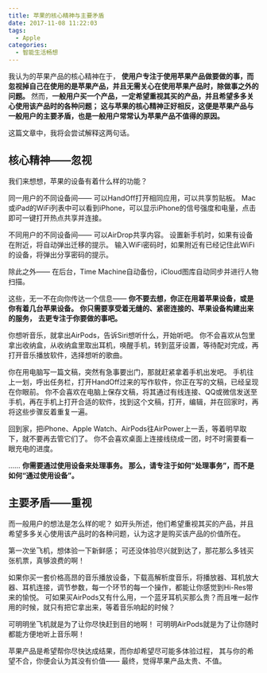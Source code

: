 ```yaml
---
title: 苹果的核心精神与主要矛盾
date: 2017-11-08 11:22:03
tags:
  - Apple
categories:
  - 智能生活畅想
---
```


我认为的苹果产品的核心精神在于，
**使用户专注于使用苹果产品做要做的事，而忽视掉自己在使用的是苹果产品，并且无需关心在使用苹果产品时，除做事之外的问题。**
然而，**一般用户买一个产品，一定希望重视其买的产品，并且希望多多关心使用该产品时的各种问题；**
**这与苹果的核心精神正好相反，这便是苹果产品与一般用户的主要矛盾，也是一般用户常常认为苹果产品不值得的原因。**

这篇文章中，我将会尝试解释这两句话。

## 核心精神——忽视

我们来想想，苹果的设备有着什么样的功能？

同一用户的不同设备间——
可以HandOff打开相同应用，可以共享剪贴板。
Mac或iPad的WiFi列表中可以看到iPhone，可以显示iPhone的信号强度和电量，点击即可一键打开热点共享并连接。

不同用户的不同设备间——
可以AirDrop共享内容。
设置新手机时，如果有设备在附近，将自动弹出迁移的提示。
输入WiFi密码时，如果附近有已经记住此WiFi的设备，将弹出分享密码的提示。

除此之外——
在后台，Time Machine自动备份，iCloud图库自动同步并进行人物扫描。

这些，无一不在向你传达一个信息——
**你不要去想，你正在用着苹果设备，或是你有着几台苹果设备。**
**你只需要享受着无缝的、紧密连接的、苹果设备构建出来的服务，**
**去更专注于你要做的事吧。**

你想听音乐，就拿出AirPods，告诉Siri想听什么，开始听吧。
你不会喜欢从包里拿出收纳盒，从收纳盒里取出耳机，唤醒手机，转到蓝牙设置，等待配对完成，再打开音乐播放软件，选择想听的歌曲。

你在用电脑写一篇文稿，突然有急事要出门，那就赶紧拿着手机出发吧。
手机往上一划，呼出任务栏，打开HandOff过来的写作软件，你正在写的文稿，已经呈现在你眼前。
你不会喜欢在电脑上保存文稿，将其通过有线连接、QQ或微信发送至手机，再在手机上打开合适的软件，找到这个文稿，打开，编辑，并在回家时，再将这些步骤反着重复一遍。

回到家，把iPhone、Apple Watch、AirPods往AirPower上一丢，等着明早取下，就不要再去管它们了。
你不会喜欢桌面上连接线绕成一团，时不时需要看一眼充电的进度。

……
**你需要通过使用设备来处理事务。**
**那么，请专注于如何“处理事务”，而不是如何“通过使用设备”。**

## 主要矛盾——重视

而一般用户的想法是怎么样的呢？
如开头所述，他们希望重视其买的产品，并且希望多多关心使用该产品时的各种问题，认为这才是购买该产品的价值所在。

第一次坐飞机，想体验一下新鲜感；
可还没体验尽兴就到达了，那花那么多钱买张机票，真够浪费的啊！

如果你买一套价格高昂的音乐播放设备，下载高解析度音乐，将播放器、耳机放大器、耳机连接，调节参数，每一个环节的每一个操作，都能让你感觉到Hi-Res带来的愉悦。
可如果买AirPods又有什么用，一个蓝牙耳机买那么贵？而且唯一起作用的时候，就只有把它拿出来，等着音乐响起的时候？

可明明坐飞机就是为了让你尽快赶到目的地啊！
可明明AirPods就是为了让你随时都能方便地听上音乐啊！

苹果产品是希望帮你尽快达成结果，而你却希望尽可能多体验过程，
其与你的希望不合，你便会认为其没有价值——
最终，觉得苹果产品太贵、不值。
